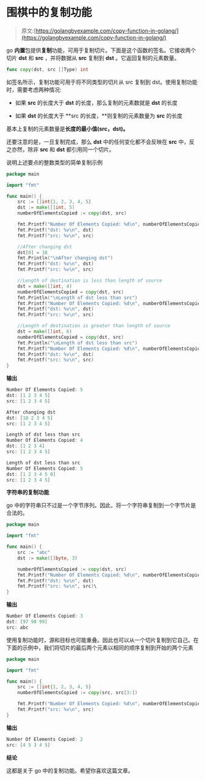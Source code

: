 # 围棋中的复制功能

> 原文:[https://golangbyexample.com/copy-function-in-golang/](https://golangbyexample.com/copy-function-in-golang/)

go **内置**包提供**复制**功能，可用于复制切片。下面是这个函数的签名。它接收两个切片 **dst** 和 **src** ，并将数据从 **src** 复制到 **dst** 。它返回复制的元素数量。

```go
func copy(dst, src []Type) int
```

如签名所示，复制功能可用于将不同类型的切片从 src 复制到 dst。使用复制功能时，需要考虑两种情况:

*   如果 **src** 的长度大于 **dst** 的长度，那么复制的元素数就是 **dst** 的长度

*   如果 **dst** 的长度大于 **src 的长度，**则复制的元素数量为 **src** 的长度

基本上复制的元素数量是**长度的最小值(src，dst)。**

还要注意的是，一旦复制完成，那么 **dst** 中的任何变化都不会反映在 **src** 中，反之亦然，除非 **src** 和 **dst** 都引用同一个切片。

说明上述要点的整数类型的简单复制示例

```go
package main

import "fmt"

func main() {
    src := []int{1, 2, 3, 4, 5}
    dst := make([]int, 5)
    numberOfElementsCopied := copy(dst, src)

    fmt.Printf("Number Of Elements Copied: %d\n", numberOfElementsCopied)
    fmt.Printf("dst: %v\n", dst)
    fmt.Printf("src: %v\n", src)

    //After changing dst
    dst[0] = 10
    fmt.Println("\nAfter changing dst")
    fmt.Printf("dst: %v\n", dst)
    fmt.Printf("src: %v\n", src)

    //Length of destination is less than length of source
    dst = make([]int, 4)
    numberOfElementsCopied = copy(dst, src)
    fmt.Println("\nLength of dst less than src")
    fmt.Printf("Number Of Elements Copied: %d\n", numberOfElementsCopied)
    fmt.Printf("dst: %v\n", dst)
    fmt.Printf("src: %v\n", src)

    //Length of destination is greater than length of source
    dst = make([]int, 6)
    numberOfElementsCopied = copy(dst, src)
    fmt.Println("\nLength of dst less than src")
    fmt.Printf("Number Of Elements Copied: %d\n", numberOfElementsCopied)
    fmt.Printf("dst: %v\n", dst)
    fmt.Printf("src: %v\n", src)
}
```

**输出**

```go
Number Of Elements Copied: 5
dst: [1 2 3 4 5]
src: [1 2 3 4 5]

After changing dst
dst: [10 2 3 4 5]
src: [1 2 3 4 5]

Length of dst less than src
Number Of Elements Copied: 4
dst: [1 2 3 4]
src: [1 2 3 4 5]

Length of dst less than src
Number Of Elements Copied: 5
dst: [1 2 3 4 5 0]
src: [1 2 3 4 5]
```

**字符串的复制功能**

go 中的字符串只不过是一个字节序列。因此，将一个字符串复制到一个字节片是合法的。

```go
package main

import "fmt"

func main() {
    src := "abc"
    dst := make([]byte, 3)

    numberOfElementsCopied := copy(dst, src)
    fmt.Printf("Number Of Elements Copied: %d\n", numberOfElementsCopied)
    fmt.Printf("dst: %v\n", dst)
    fmt.Printf("src: %v\n", src)\
}
```

**输出**

```go
Number Of Elements Copied: 3
dst: [97 98 99]
src: abc
```

使用复制功能时，源和目标也可能重叠。因此也可以从一个切片复制到它自己。在下面的示例中，我们将切片的最后两个元素以相同的顺序复制到开始的两个元素

```go
package main

import "fmt"

func main() {
    src := []int{1, 2, 3, 4, 5}
    numberOfElementsCopied := copy(src, src[3:])

    fmt.Printf("Number Of Elements Copied: %d\n", numberOfElementsCopied)
    fmt.Printf("src: %v\n", src)
}
```

**输出**

```go
Number Of Elements Copied: 2
src: [4 5 3 4 5]
```

**结论**

这都是关于 go 中的复制功能。希望你喜欢这篇文章。